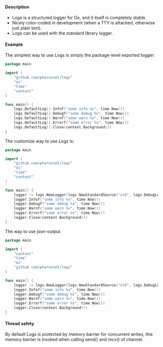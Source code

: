 
#### Description
 
* Logs is a structured logger for Go, and it itself is completely stable.
* Nicely color-coded in development (when a TTY is attached, otherwise just
  plain text).
* Logs can be used with the standard library logger.

#### Example

The simplest way to use Logs is simply the package-level exported logger:
```go
package main

import (
	"github.com/pharosnet/logs"
	"os"
	"time"
	"context"
)

func main() {
    logs.DefaultLog().Infof("some info %v", time.Now())
	logs.DefaultLog().Debugf("some debug %v", time.Now())
	logs.DefaultLog().Warnf("some warn %v", time.Now())
	logs.DefaultLog().Errorf("some error %v", time.Now())
	logs.DefaultLog().Close(context.Background())
}

```

The customize way to use Logs is:
```go
package main

import (
	"github.com/pharosnet/logs"
	"os"
	"time"
	"context"
)

func main() {
    logger := logs.NewLogger(logs.NewStandardSource("std", logs.DebugLevel, logs.NewFlyChannel(logs.NewStandardSink())))
	logger.Infof("some info %v", time.Now())
	logger.Debugf("some debug %v", time.Now())
	logger.Warnf("some warn %v", time.Now())
	logger.Errorf("some error %v", time.Now())
	logger.Close(context.Background())    
}

```

The way to use json-output.

```go
package main

import (
	"context"
    "time"
    "os"
    "github.com/pharosnet/logs"
)

func main() {
    logger := logs.NewLogger(logs.NewStandardSource("std", logs.DebugLevel, logs.NewFlyChannel(logs.NewJsonSink())))
    logger.Infof("some info %v", time.Now())
    logger.Debugf("some debug %v", time.Now())
    logger.Warnf("some warn %v", time.Now())
    logger.Errorf("some error %v", time.Now())
    logger.Close(context.Background())
}

```

#### Thread safety

By default Logs is protected by memory barrier for concurrent writes, this memory barrier is invoked when calling send() and recv() of channel.


